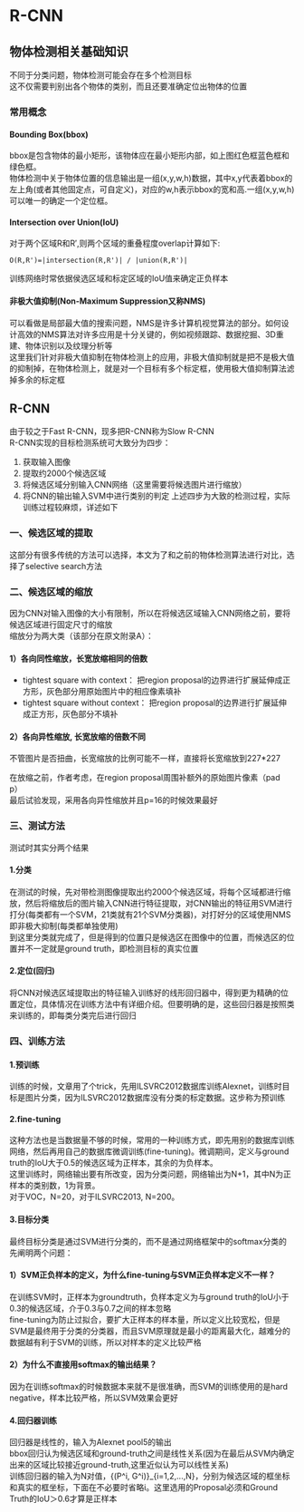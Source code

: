 # R-CNN

## 物体检测相关基础知识
不同于分类问题，物体检测可能会存在多个检测目标    
这不仅需要判别出各个物体的类别，而且还要准确定位出物体的位置    
### 常用概念
#### Bounding Box(bbox)
bbox是包含物体的最小矩形，该物体应在最小矩形内部，如上图红色框蓝色框和绿色框。     
物体检测中关于物体位置的信息输出是一组(x,y,w,h)数据，其中x,y代表着bbox的左上角(或者其他固定点，可自定义)，对应的w,h表示bbox的宽和高.一组(x,y,w,h)可以唯一的确定一个定位框。     
#### Intersection over Union(IoU)
对于两个区域R和R′,则两个区域的重叠程度overlap计算如下:    

	O(R,R')=|intersection(R,R')| / |union(R,R')|    

训练网络时常依据侯选区域和标定区域的IoU值来确定正负样本    
    
#### 非极大值抑制(Non-Maximum Suppression又称NMS)
可以看做是局部最大值的搜索问题，NMS是许多计算机视觉算法的部分。如何设计高效的NMS算法对许多应用是十分关键的，例如视频跟踪、数据挖掘、3D重建、物体识别以及纹理分析等    
这里我们针对非极大值抑制在物体检测上的应用，非极大值抑制就是把不是极大值的抑制掉，在物体检测上，就是对一个目标有多个标定框，使用极大值抑制算法滤掉多余的标定框    

## R-CNN
由于较之于Fast R-CNN，现多把R-CNN称为Slow R-CNN    
R-CNN实现的目标检测系统可大致分为四步：   
1. 获取输入图像
2. 提取约2000个候选区域
3. 将候选区域分别输入CNN网络（这里需要将候选图片进行缩放）
4. 将CNN的输出输入SVM中进行类别的判定
上述四步为大致的检测过程，实际训练过程较麻烦，详述如下   

### 一、候选区域的提取
这部分有很多传统的方法可以选择，本文为了和之前的物体检测算法进行对比，选择了selective search方法    
### 二、候选区域的缩放
因为CNN对输入图像的大小有限制，所以在将候选区域输入CNN网络之前，要将候选区域进行固定尺寸的缩放   
缩放分为两大类（该部分在原文附录A）：   
#### 1）各向同性缩放，长宽放缩相同的倍数
+ tightest square with context：
把region proposal的边界进行扩展延伸成正方形，灰色部分用原始图片中的相应像素填补     
+ tightest square without context：
把region proposal的边界进行扩展延伸成正方形，灰色部分不填补   
#### 2）各向异性缩放, 长宽放缩的倍数不同
不管图片是否扭曲，长宽缩放的比例可能不一样，直接将长宽缩放到227\*227   
    
    
在放缩之前，作者考虑，在region proposal周围补额外的原始图片像素（pad p）   
最后试验发现，采用各向异性缩放并且p=16的时候效果最好    

### 三、测试方法
测试时其实分两个结果   
#### 1.分类
在测试的时候，先对带检测图像提取出约2000个候选区域，将每个区域都进行缩放，然后将缩放后的图片输入CNN进行特征提取，对CNN输出的特征用SVM进行打分(每类都有一个SVM，21类就有21个SVM分类器)，对打好分的区域使用NMS即非极大抑制(每类都单独使用)    
到这里分类就完成了，但是得到的位置只是候选区在图像中的位置，而候选区的位置并不一定就是ground truth，即检测目标的真实位置    
#### 2.定位(回归)
将CNN对候选区域提取出的特征输入训练好的线形回归器中，得到更为精确的位置定位，具体情况在训练方法中有详细介绍。但要明确的是，这些回归器是按照类来训练的，即每类分类完后进行回归    

### 四、训练方法
#### 1.预训练
训练的时候，文章用了个trick，先用ILSVRC2012数据库训练Alexnet，训练时目标是图片分类，因为ILSVRC2012数据库没有分类的标定数据。这步称为预训练    
#### 2.fine-tuning
这种方法也是当数据量不够的时候，常用的一种训练方式，即先用别的数据库训练网络，然后再用自己的数据库微调训练(fine-tuning)。微调期间，定义与ground truth的IoU大于0.5的候选区域为正样本，其余的为负样本。    
这里训练时，网络输出要有所改变，因为分类问题，网络输出为N+1，其中N为正样本的类别数，1为背景。   
对于VOC，N=20，对于ILSVRC2013, N=200。    
#### 3.目标分类
最终目标分类是通过SVM进行分类的，而不是通过网络框架中的softmax分类的   
先阐明两个问题：   
#### 1）SVM正负样本的定义，为什么fine-tuning与SVM正负样本定义不一样？
在训练SVM时，正样本为groundtruth，负样本定义为与ground truth的IoU小于0.3的候选区域，介于0.3与0.7之间的样本忽略   
fine-tuning为防止过拟合，要扩大正样本的样本量，所以定义比较宽松，但是SVM是最终用于分类的分类器，而且SVM原理就是最小的距离最大化，越难分的数据越有利于SVM的训练，所以对样本的定义比较严格   
#### 2）为什么不直接用softmax的输出结果？
因为在训练softmax的时候数据本来就不是很准确，而SVM的训练使用的是hard negative，样本比较严格，所以SVM效果会更好    
#### 4.回归器训练
回归器是线性的，输入为Alexnet pool5的输出    
bbox回归认为候选区域和ground-truth之间是线性关系(因为在最后从SVM内确定出来的区域比较接近ground-truth,这里近似认为可以线性关系)    
训练回归器的输入为N对值，\{(P^i, G^i)\}_{i=1,2,...,N}，分别为候选区域的框坐标和真实的框坐标，下面在不必要时省略i。这里选用的Proposal必须和Ground Truth的IoU＞0.6才算是正样本   
